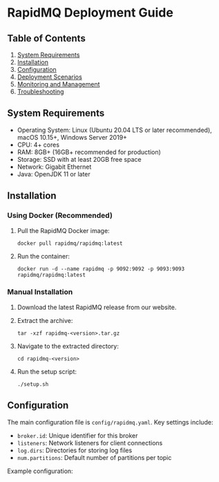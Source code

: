 # RapidMQ Deployment Guide

## Table of Contents
1. [System Requirements](#system-requirements)
2. [Installation](#installation)
3. [Configuration](#configuration)
4. [Deployment Scenarios](#deployment-scenarios)
5. [Monitoring and Management](#monitoring-and-management)
6. [Troubleshooting](#troubleshooting)

## System Requirements

- Operating System: Linux (Ubuntu 20.04 LTS or later recommended), macOS 10.15+, Windows Server 2019+
- CPU: 4+ cores
- RAM: 8GB+ (16GB+ recommended for production)
- Storage: SSD with at least 20GB free space
- Network: Gigabit Ethernet
- Java: OpenJDK 11 or later

## Installation

### Using Docker (Recommended)

1. Pull the RapidMQ Docker image:
   ```
   docker pull rapidmq/rapidmq:latest
   ```

2. Run the container:
   ```
   docker run -d --name rapidmq -p 9092:9092 -p 9093:9093 rapidmq/rapidmq:latest
   ```

### Manual Installation

1. Download the latest RapidMQ release from our website.

2. Extract the archive:
   ```
   tar -xzf rapidmq-<version>.tar.gz
   ```

3. Navigate to the extracted directory:
   ```
   cd rapidmq-<version>
   ```

4. Run the setup script:
   ```
   ./setup.sh
   ```

## Configuration

The main configuration file is `config/rapidmq.yaml`. Key settings include:

- `broker.id`: Unique identifier for this broker
- `listeners`: Network listeners for client connections
- `log.dirs`: Directories for storing log files
- `num.partitions`: Default number of partitions per topic

Example configuration:
